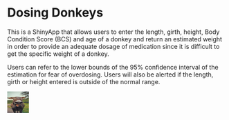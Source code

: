 # Dosing Donkeys

This is a ShinyApp that allows users to enter the length, girth, height, Body Condition Score (BCS) and age of a donkey and return an estimated weight in order to provide an adequate dosage of medication since it is difficult to get the specific weight of a donkey. 

Users can refer to the lower bounds of the 95% confidence interval of the estimation for fear of overdosing. Users will also be alerted if the length, girth or height entered is outside of the normal range. 

<img src="https://github.com/peiningyang/Dosing-Donkeys/blob/main/www/smiling-donkey.png" width = "50" height = "50" align = "center">
